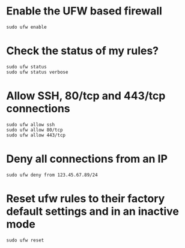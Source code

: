 # Enable the UFW based firewall
```
sudo ufw enable
```
# Check the status of my rules?
```
sudo ufw status
sudo ufw status verbose
```
# Allow SSH, 80/tcp and 443/tcp connections
```
sudo ufw allow ssh
sudo ufw allow 80/tcp
sudo ufw allow 443/tcp
```

# Deny all connections from an IP
```
sudo ufw deny from 123.45.67.89/24
```

# Reset ufw rules to their factory default settings and in an inactive mode
```
sudo ufw reset
 ```
